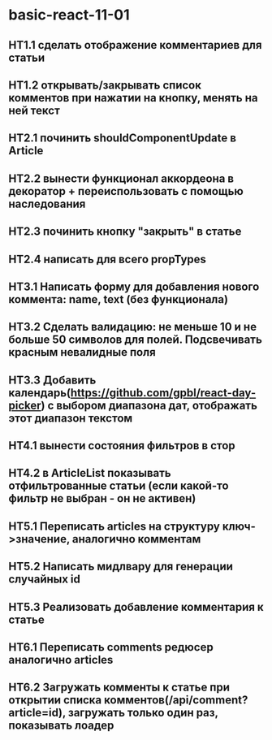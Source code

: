 # basic-react-11-01

## HT1.1 сделать отображение комментариев для статьи
## HT1.2 открывать/закрывать список комментов при нажатии на кнопку, менять на ней текст

## HT2.1 починить shouldComponentUpdate в Article
## HT2.2 вынести функционал аккордеона в декоратор + переиспользовать с помощью наследования
## HT2.3 починить кнопку "закрыть" в статье
## HT2.4 написать для всего propTypes

## HT3.1 Написать форму для добавления нового коммента: name, text (без функционала)
## HT3.2 Сделать валидацию: не меньше 10 и не больше 50 символов для полей. Подсвечивать красным невалидные поля
## HT3.3 Добавить календарь(https://github.com/gpbl/react-day-picker) с выбором диапазона дат, отображать этот диапазон текстом

## HT4.1 вынести состояния фильтров в стор
## HT4.2 в ArticleList показывать отфильтрованные статьи (если какой-то фильтр не выбран - он не активен)

## HT5.1 Переписать articles на структуру ключ->значение, аналогично комментам
## HT5.2 Написать мидлвару для генерации случайных id
## HT5.3 Реализовать добавление комментария к статье

## HT6.1 Переписать comments редюсер аналогично articles
## HT6.2 Загружать комменты к статье при открытии списка комментов(/api/comment?article=id), загружать только один раз, показывать лоадер